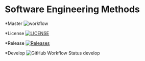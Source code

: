 
# Software Engineering Methods
*Master 
![workflow](https://github.com/May-Moe/DevOps-group2/actions/workflows/main.yml/badge.svg)

*License
[![LICENSE](https://img.shields.io/github/license/May-Moe/DevOps-group2.svg?style=flat-square)](https://github.com/May-Moe/DevOps-group2/blob/master/LICENSE)

*Release
[![Releases](https://img.shields.io/github/release/May-Moe/DevOps-group2/all.svg?style=flat-square)](https://github.com/May-Moe/DevOps-group2/releases)

*Develop
![GitHub Workflow Status develop](https://img.shields.io/github/workflow/status/May-Moe/DevOps-group2/main.yml/develop?style=flat-square)